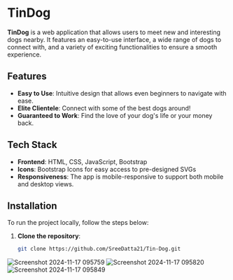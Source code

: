 # TinDog

**TinDog** is a web application that allows users to meet new and interesting dogs nearby. It features an easy-to-use interface, a wide range of dogs to connect with, and a variety of exciting functionalities to ensure a smooth experience.

## Features
- **Easy to Use**: Intuitive design that allows even beginners to navigate with ease.
- **Elite Clientele**: Connect with some of the best dogs around!
- **Guaranteed to Work**: Find the love of your dog's life or your money back.

## Tech Stack
- **Frontend**: HTML, CSS, JavaScript, Bootstrap
- **Icons**: Bootstrap Icons for easy access to pre-designed SVGs
- **Responsiveness**: The app is mobile-responsive to support both mobile and desktop views.

## Installation

To run the project locally, follow the steps below:

1. **Clone the repository**:
   ```bash
   git clone https://github.com/SreeDatta21/Tin-Dog.git
![Screenshot 2024-11-17 095759](https://github.com/user-attachments/assets/ff1f11f5-16c3-4ff6-b91d-da8ef40f5bff)
![Screenshot 2024-11-17 095820](https://github.com/user-attachments/assets/67ba1400-36b1-477e-bfee-7aef8b69c3d5)
![Screenshot 2024-11-17 095849](https://github.com/user-attachments/assets/f7fd67f6-ad7a-4b91-a477-eff87cf3e6be)
